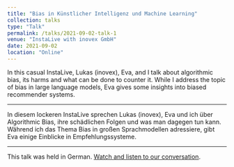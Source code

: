```yaml
---
title: "Bias in Künstlicher Intelligenz und Machine Learning"
collection: talks
type: "Talk"
permalink: /talks/2021-09-02-talk-1
venue: "InstaLive with inovex GmbH"
date: 2021-09-02
location: "Online"
---
```


In this casual InstaLive, Lukas (inovex), Eva, and I talk about algorithmic bias, its harms and what can be done to counter it. While I address the topic of bias in large language models, Eva gives some insights into biased recommender systems.

----
In diesem lockeren InstaLive sprechen Lukas (inovex), Eva und ich über Algorithmic Bias, ihre schädlichen Folgen und was man dagegen tun kann. Während ich das Thema Bias in großen Sprachmodellen adressiere, gibt Eva einige Einblicke in Empfehlungssysteme.

---

This talk was held in German. [Watch and listen to our conversation](https://www.youtube.com/watch?v=_-XlRHydLqQ).